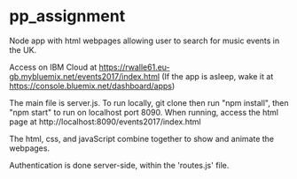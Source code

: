 # pp_assignment
Node app with html webpages allowing user to search for music events in the UK.

Access on IBM Cloud at https://rwalle61.eu-gb.mybluemix.net/events2017/index.html
(If the app is asleep, wake it at https://console.bluemix.net/dashboard/apps)

The main file is server.js. To run locally, git clone then run "npm install", then "npm start" to run on localhost port 8090. When running, access the html page at http://localhost:8090/events2017/index.html

The html, css, and javaScript combine together to show and animate the webpages.

Authentication is done server-side, within the 'routes.js' file.
